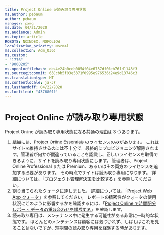```yaml
---
title: Project Online が読み取り専用状態
ms.author: pebaum
author: pebaum
manager: pamg
ms.date: 04/21/2020
ms.audience: Admin
ms.topic: article
ROBOTS: NOINDEX, NOFOLLOW
localization_priority: Normal
ms.collection: Adm_O365
ms.custom:
- "1776"
- "9000205"
ms.openlocfilehash: dea4e24b0ceb0054f04e6737df0feb761d1143f3
ms.sourcegitcommit: 631cbb5f03e5371f0995e976536d24e9d13746c3
ms.translationtype: HT
ms.contentlocale: ja-JP
ms.lasthandoff: 04/22/2020
ms.locfileid: "43768010"
---
```

# <a name="project-online-is-in-a-read-only-state"></a>Project Online が読み取り専用状態

Project Online が読み取り専用状態になる共通の理由は 3 つあります。

1. 組織には、Project Online Essentials のライセンスのみがあります。 これはサイトを維持させるのには不十分で、最終的にプロビジョニング解除されます。管理者が何かが間違っていることを認識し、正しいライセンスを取得できるように、サイトを読み取り専用状態にします。 管理者は、Project Online Professional または Premium、あるいはその両方のライセンスを追加する必要があります。 その時点でサイトは読み取り専用になります。 詳細については、「[プロジェクト管理解決策を比較する](https://products.office.com/project/compare-microsoft-project-management-software?tab=1)」を参照してください。
2. 割り当てられたクォータに達しました。 詳細については、「[Project Web App クォータ](https://docs.microsoft.com/projectonline/tune-project-online-performance#project-web-app-quota)」を参照してください。  レポートの精密性がクォータの使用状況にどのように影響するかを確認するには、「[Project Online で時間配分レポート データの重ね合わせを構成する](https://docs.microsoft.com/ProjectOnline/configure-rollup-of-timephased-reporting-data-in-project-online)」を確認します。
3. 読み取り専用は、メンテナンス中に発生する可能性がある非常に一時的な状態です。 ほとんどのメンテナンスは顧客には気づかれず、しばしばこれを見ることはないですが、短期間の読み取り専用を経験する時があります。
